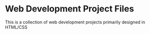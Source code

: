 # Web Development Project Files

This is a collection of web development projects primarily designed in HTML/CSS
